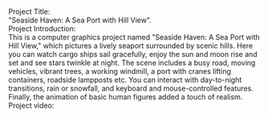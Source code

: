 Project Title: <br>
"Seaside Haven: A Sea Port with Hill View". <br>
Project Introduction: <br>
This is a computer graphics project named "Seaside Haven: A Sea Port with Hill View," which 
pictures a lively seaport surrounded by scenic hills. Here you can watch cargo ships sail gracefully, 
enjoy the sun and moon rise and set and see stars twinkle at night. The scene includes a busy road, 
moving vehicles, vibrant trees, a working windmill, a port with cranes lifting containers, roadside 
lampposts etc. You can interact with day-to-night transitions, rain or snowfall, and keyboard and 
mouse-controlled features. Finally, the animation of basic human figures added a touch of realism. 
Project video: 
